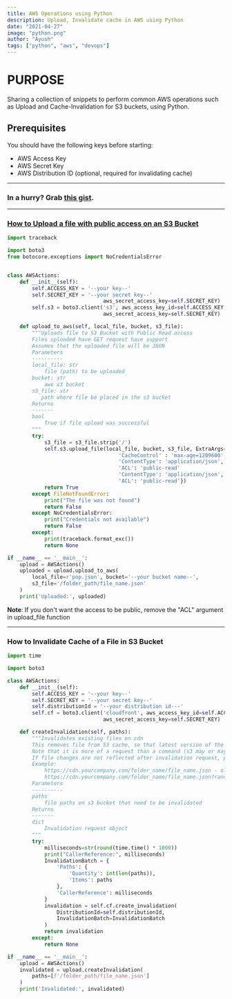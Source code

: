 ```yaml
---
title: AWS Operations using Python
description: Upload, Invalidate cache in AWS using Python
date: "2021-04-27"
image: "python.png"
author: "Ayush"
tags: ["python", "aws", "devops"]
---
```


# PURPOSE

Sharing a collection of snippets to perform common AWS operations such as Upload and Cache-Invalidation for S3 buckets, using Python.

## Prerequisites

You should have the following keys before starting:

- AWS Access Key
- AWS Secret Key
- AWS Distribution ID (optional, required for invalidating cache)

---

### In a hurry? Grab [this gist](https://gist.github.com/ayushxx7/35959f0cd83d4d5013fe18a14a3118bd).

---

### [How to Upload a file with public access on an S3 Bucket](https://gist.github.com/ayushxx7/35959f0cd83d4d5013fe18a14a3118bd)

```py heading="Upload a file to S3 Bucket"
import traceback

import boto3
from botocore.exceptions import NoCredentialsError


class AWSActions:
    def __init__(self):
        self.ACCESS_KEY = '--your key--'
        self.SECRET_KEY = '--your secret key--'
                               aws_secret_access_key=self.SECRET_KEY)
        self.s3 = boto3.client('s3', aws_access_key_id=self.ACCESS_KEY,
                               aws_secret_access_key=self.SECRET_KEY)

    def upload_to_aws(self, local_file, bucket, s3_file):
        """Uploads file to S3 Bucket with Public Read access
        Files uploaded have GET request have support
        Assumes that the uploaded file will be JSON
        Parameters
        ----------
        local_file: str
            file (path) to be uploaded
        bucket: str
            aws s3 bucket
        s3_file: str
           path where file be placed in the s3 bucket
        Returns
        -------
        bool
            True if file upload was successful
        """
        try:
            s3_file = s3_file.strip('/')
            self.s3.upload_file(local_file, bucket, s3_file, ExtraArgs={
                                    'CacheControl' : 'max-age=1209600',
                                    'ContentType': 'application/json',
                                    'ACL': 'public-read'                                    'CacheControl' : 'max-age=1209600',
                                    'ContentType': 'application/json',
                                    'ACL': 'public-read'})
            return True
        except FileNotFoundError:
            print("The file was not found")
            return False
        except NoCredentialsError:
            print("Credentials not available")
            return False
        except:
            print(traceback.format_exc())
            return None

if __name__ == '__main__':
    upload = AWSActions()
    uploaded = upload.upload_to_aws(
        local_file=r'pop.json', bucket='--your bucket name--',
        s3_file='/folder_path/file_name.json'
    )
    print('Uploaded:', uploaded)
```

**Note**: If you don't want the access to be public, remove the "ACL" argument in upload_file function

---

### How to Invalidate Cache of a File in S3 Bucket

```py heading="Invalidate Cache for a file in AWS"
import time

import boto3

class AWSActions:
    def __init__(self):
        self.ACCESS_KEY = '--your key--'
        self.SECRET_KEY = '--your secret key--'
        self.distributionId = '--your distribution id---'
        self.cf = boto3.client('cloudfront', aws_access_key_id=self.ACCESS_KEY,
                               aws_secret_access_key=self.SECRET_KEY)

    def createInvalidation(self, paths):
        """Invalidates existing files on cdn
        This removes file from S3 cache, so that latest version of the file is served on request
        Note that it is more of a request than a command (s3 may or may not immediately update the file)
        If file changes are not reflected after invalidation request, pass in additional query parameter
        Example:
            https://cdn.yourcompany.com/folder_name/file_name.json - old file
            https://cdn.yourcompany.com/folder_name/file_name.json?rand_param=123junk - new file
        Parameters
        ----------
        paths
            file paths on s3 bucket that need to be invalidated
        Returns
        -------
        dict
            Invalidation request object
        """
        try:
            milliseconds=str(round(time.time() * 1000))
            print("CallerReference:", milliseconds)
            InvalidationBatch = {
                'Paths': {
                    'Quantity': int(len(paths)),
                    'Items': paths
                },
                'CallerReference': milliseconds
            }
            invalidation = self.cf.create_invalidation(
                DistributionId=self.distributionId,
                InvalidationBatch=InvalidationBatch
            )
            return invalidation
        except:
            return None

if __name__ == '__main__':
    upload = AWSActions()
    invalidated = upload.createInvalidation(
        paths=[f'/folder_path/file_name.json']
    )
    print('Invalidated:', invalidated)
```
